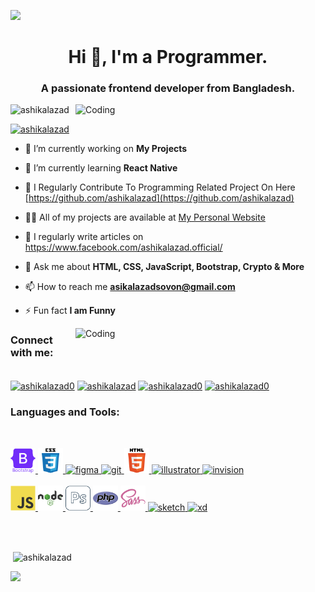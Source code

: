 <p><img src="https://github.com/ashikalazad/ashikalazad/blob/main/my-github-img.png" /></p>

<h1 align="center">Hi 👋, I'm a Programmer.</h1>
<h3 align="center">A passionate frontend developer from Bangladesh.</h3>

<p><img align="right" alt="Coding" width="400" src="https://cdn.dribbble.com/users/1162077/screenshots/3848914/programmer.gif"/></p>

<p align="left"> <img src="https://komarev.com/ghpvc/?username=ashikalazad&label=Profile%20views&color=0e75b6&style=flat" alt="ashikalazad" /> </p>

<p align="left"> <a href="https://twitter.com/ashikalazad_OFC" target="blank"><img src="https://img.shields.io/twitter/follow/ashikalazad0?logo=twitter&style=for-the-badge" alt="ashikalazad" /></a> </p>

- 🔭 I’m currently working on **My Projects**

- 🌱 I’m currently learning **React Native**

- 🤝 I Regularly Contribute To Programming Related Project On Here [https://github.com/ashikalazad](https://github.com/ashikalazad)

- 👨‍💻 All of my projects are available at [My Personal Website](https://my-website.ashikalazad.com/)

- 📝 I regularly write articles on https://www.facebook.com/ashikalazad.official/

- 💬 Ask me about **HTML, CSS, JavaScript, Bootstrap, Crypto & More**

- 📫 How to reach me **asikalazadsovon@gmail.com**

- ⚡ Fun fact **I am Funny**

<p><img align="right" alt="Coding" width="400" src="https://github-readme-stats.vercel.app/api/top-langs/?username=harun181"/></p>

<h3 align="left" alt="Coding" width="400">Connect with me:</h3>
<p align="left" alt="Coding" width="400"><br>
<a href="https://twitter.com/ashikalazad_OFC" target="blank"><img align="center" src="https://raw.githubusercontent.com/rahuldkjain/github-profile-readme-generator/master/src/images/icons/Social/twitter.svg" alt="ashikalazad0" height="30" width="40" /></a>
<a href="https://www.linkedin.com/in/ashikalazad/" target="blank"><img align="center" src="https://raw.githubusercontent.com/rahuldkjain/github-profile-readme-generator/master/src/images/icons/Social/linked-in-alt.svg" alt="ashikalazad" height="30" width="40" /></a>
<a href="https://www.facebook.com/ashikalazad.official/" target="blank"><img align="center" src="https://raw.githubusercontent.com/rahuldkjain/github-profile-readme-generator/master/src/images/icons/Social/facebook.svg" alt="ashikalazad0" height="30" width="40" /></a>
<a href="https://www.instagram.com/ashikalazad_official/" target="blank"><img align="center" src="https://raw.githubusercontent.com/rahuldkjain/github-profile-readme-generator/master/src/images/icons/Social/instagram.svg" alt="ashikalazad0" height="30" width="40" /></a>
</p>

<h3 align="left">Languages and Tools:</h3><br>
<p align="left"> <a href="https://getbootstrap.com" target="_blank" rel="noreferrer"> <img src="https://raw.githubusercontent.com/devicons/devicon/master/icons/bootstrap/bootstrap-plain-wordmark.svg" alt="bootstrap" width="40" height="40"/> </a> <a href="https://www.w3schools.com/css/" target="_blank" rel="noreferrer"> <img src="https://raw.githubusercontent.com/devicons/devicon/master/icons/css3/css3-original-wordmark.svg" alt="css3" width="40" height="40"/> </a> <a href="https://www.figma.com/" target="_blank" rel="noreferrer"> <img src="https://www.vectorlogo.zone/logos/figma/figma-icon.svg" alt="figma" width="40" height="40"/> </a> <a href="https://git-scm.com/" target="_blank" rel="noreferrer"> <img src="https://www.vectorlogo.zone/logos/git-scm/git-scm-icon.svg" alt="git" width="40" height="40"/> </a> <a href="https://www.w3.org/html/" target="_blank" rel="noreferrer"> <img src="https://raw.githubusercontent.com/devicons/devicon/master/icons/html5/html5-original-wordmark.svg" alt="html5" width="40" height="40"/> </a> <a href="https://www.adobe.com/in/products/illustrator.html" target="_blank" rel="noreferrer"> <img src="https://www.vectorlogo.zone/logos/adobe_illustrator/adobe_illustrator-icon.svg" alt="illustrator" width="40" height="40"/> </a> <a href="https://www.invisionapp.com/" target="_blank" rel="noreferrer"> <img src="https://www.vectorlogo.zone/logos/invisionapp/invisionapp-icon.svg" alt="invision" width="40" height="40"/> </a> <br><br> <a href="https://developer.mozilla.org/en-US/docs/Web/JavaScript" target="_blank" rel="noreferrer"> <img src="https://raw.githubusercontent.com/devicons/devicon/master/icons/javascript/javascript-original.svg" alt="javascript" width="40" height="40"/> </a> <a href="https://nodejs.org" target="_blank" rel="noreferrer"> <img src="https://raw.githubusercontent.com/devicons/devicon/master/icons/nodejs/nodejs-original-wordmark.svg" alt="nodejs" width="40" height="40"/> </a> <a href="https://www.photoshop.com/en" target="_blank" rel="noreferrer"> <img src="https://raw.githubusercontent.com/devicons/devicon/master/icons/photoshop/photoshop-line.svg" alt="photoshop" width="40" height="40"/> </a> <a href="https://www.php.net" target="_blank" rel="noreferrer"> <img src="https://raw.githubusercontent.com/devicons/devicon/master/icons/php/php-original.svg" alt="php" width="40" height="40"/> </a> <a href="https://sass-lang.com" target="_blank" rel="noreferrer"> <img src="https://raw.githubusercontent.com/devicons/devicon/master/icons/sass/sass-original.svg" alt="sass" width="40" height="40"/> </a> <a href="https://www.sketch.com/" target="_blank" rel="noreferrer"> <img src="https://www.vectorlogo.zone/logos/sketchapp/sketchapp-icon.svg" alt="sketch" width="40" height="40"/> </a> <a href="https://www.adobe.com/products/xd.html" target="_blank" rel="noreferrer"> <img src="https://cdn.worldvectorlogo.com/logos/adobe-xd.svg" alt="xd" width="40" height="40"/> </a> </p><br><br>

 <p></p>
</div>

<p>&nbsp;<img align="center" src="https://github-readme-stats.vercel.app/api?username=ashikalazad&show_icons=true&locale=en" alt="ashikalazad" /></p>

 <p><img src="https://activity-graph.herokuapp.com/graph?username=ashikalazad" /></p>
